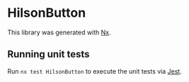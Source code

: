 # HilsonButton

This library was generated with [Nx](https://nx.dev).

## Running unit tests

Run `nx test HilsonButton` to execute the unit tests via [Jest](https://jestjs.io).
